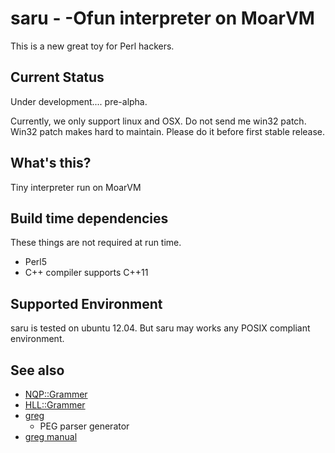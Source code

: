 saru - -Ofun interpreter on MoarVM
===================================

This is a new great toy for Perl hackers.

Current Status
--------------

Under development.... pre-alpha.

Currently, we only support linux and OSX. Do not send me win32 patch.
Win32 patch makes hard to maintain. Please do it before first stable release.

What's this?
-------------

Tiny interpreter run on MoarVM

Build time dependencies
-----------------------

These things are not required at run time.

 * Perl5
 * C++ compiler supports C++11

Supported Environment
---------------------

saru is tested on ubuntu 12.04. But saru may works any POSIX compliant environment.

See also
--------

 * [NQP::Grammer](https://github.com/perl6/nqp/blob/master/src/NQP/Grammar.nqp)
 * [HLL::Grammer](https://github.com/perl6/nqp/blob/master/src/HLL/Grammar.nqp)
 * [greg](https://github.com/nddrylliog/greg)
   * PEG parser generator
 * [greg manual](http://piumarta.com/software/peg/peg.1.html)

